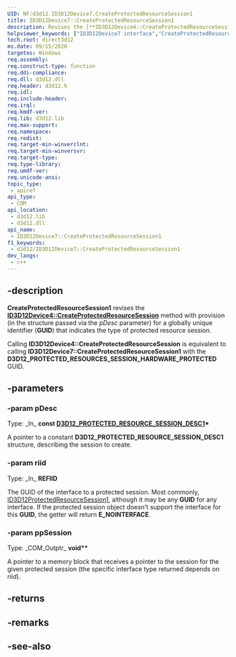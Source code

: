 ```yaml
---
UID: NF:d3d12.ID3D12Device7.CreateProtectedResourceSession1
title: ID3D12Device7::CreateProtectedResourceSession1
description: Revises the [**ID3D12Device4::CreateProtectedResourceSession**](./nf-d3d12-id3d12device4-createprotectedresourcesession.md) method with provision **GUID** that indicates the type of protected resource session.
helpviewer_keywords: ["ID3D12Device7 interface","CreateProtectedResourceSession1 method","ID3D12Device7.CreateProtectedResourceSession1","ID3D12Device7::CreateProtectedResourceSession1","CreateProtectedResourceSession1","CreateProtectedResourceSession1 method","CreateProtectedResourceSession1 method","ID3D12Device7 interface","direct3d12.id3d12device7_createprotectedresourcesssion1","d3d12/ID3D12Device7::CreateProtectedResourceSession1"]
tech.root: direct3d12
ms.date: 09/15/2020
targetos: Windows
req.assembly: 
req.construct-type: function
req.ddi-compliance: 
req.dll: d3d12.dll
req.header: d3d12.h
req.idl: 
req.include-header: 
req.irql: 
req.kmdf-ver: 
req.lib: d3d12.lib
req.max-support: 
req.namespace: 
req.redist: 
req.target-min-winverclnt: 
req.target-min-winversvr: 
req.target-type: 
req.type-library: 
req.umdf-ver: 
req.unicode-ansi: 
topic_type:
 - apiref
api_type:
 - COM
api_location:
 - d3d12.lib
 - d3d12.dll
api_name:
 - ID3D12Device7::CreateProtectedResourceSession1
f1_keywords:
 - d3d12/ID3D12Device7::CreateProtectedResourceSession1
dev_langs:
 - c++
---
```


## -description

**CreateProtectedResourceSession1** revises the [**ID3D12Device4::CreateProtectedResourceSession**](/windows/win32/api/d3d12/nf-d3d12-id3d12device4-createprotectedresourcesession) method with provision (in the structure passed via the *pDesc* parameter) for a globally unique identifier (**GUID**) that indicates the type of protected resource session.

Calling **ID3D12Device4::CreateProtectedResourceSession** is equivalent to calling **ID3D12Device7::CreateProtectedResourceSession1** with the **D3D12_PROTECTED_RESOURCES_SESSION_HARDWARE_PROTECTED** GUID.

## -parameters

### -param pDesc

Type: \_In\_ **const [D3D12_PROTECTED_RESOURCE_SESSION_DESC1](./ns-d3d12-d3d12_protected_resource_session_desc1.md)\***

A pointer to a constant **D3D12_PROTECTED_RESOURCE_SESSION_DESC1** structure, describing the session to create.

### -param riid

Type: \_In\_ **REFIID**

The GUID of the interface to a protected session. Most commonly, [ID3D12ProtectedResourceSession1](./nn-d3d12-id3d12protectedresourcesession1.md), although it may be any **GUID** for any interface. If the protected session object doesn't support the interface for this **GUID**, the getter will return **E_NOINTERFACE**.

### -param ppSession

Type: \_COM\_Outptr\_ **void\*\***

A pointer to a memory block that receives a pointer to the session for the given protected session (the specific interface type returned depends on *riid*).

## -returns

## -remarks

## -see-also